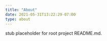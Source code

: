 ```yaml
---
title: "About"
date: 2021-05-31T13:22:29-07:00
type: about
---
```


stub placeholder for root project README.md.